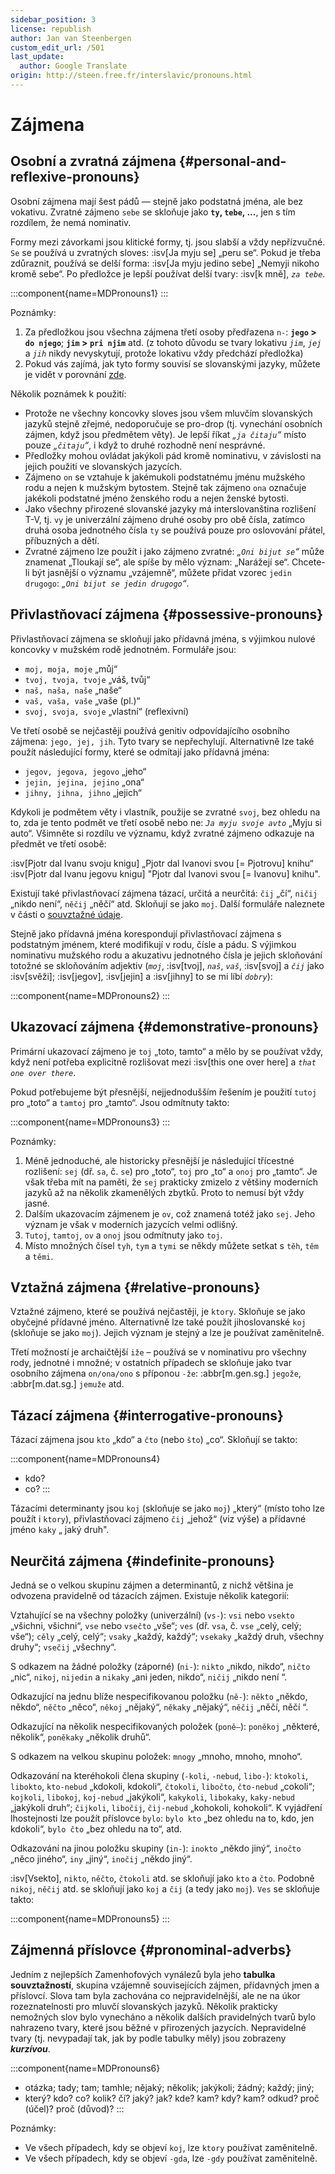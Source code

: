 ```yaml
---
sidebar_position: 3
license: republish
author: Jan van Steenbergen
custom_edit_url: /501
last_update:
  author: Google Translate
origin: http://steen.free.fr/interslavic/pronouns.html
---
```


# Zájmena

## Osobní a zvratná zájmena \{#personal-and-reflexive-pronouns}

Osobní zájmena mají šest pádů — stejně jako podstatná jména, ale bez vokativu. Zvratné zájmeno `sebe` se skloňuje jako **`ty`, `tebe`, ...**, jen s tím rozdílem, že nemá nominativ.

Formy mezi závorkami jsou klitické formy, tj. jsou slabší a vždy nepřízvučné. `Se` se používá u zvratných sloves: :isv[Ja myju se] „peru se“. Pokud je třeba zdůraznit, používá se delší forma: :isv[Ja myju jedino sebe] „Nemyji nikoho kromě sebe“. Po předložce je lepší používat delší tvary: :isv[k mně], _`za tebe`_.

:::component{name=MDPronouns1}
:::

Poznámky:

1. Za předložkou jsou všechna zájmena třetí osoby předřazena `n-`: **`jego` > `do njego`**; **`jim` > `pri njim`** atd. (z tohoto důvodu se tvary lokativu _`jim`_, _`jej`_ a _`jih`_ nikdy nevyskytují, protože lokativu vždy předchází předložka)
2. Pokud vás zajímá, jak tyto formy souvisí se slovanskými jazyky, můžete je vidět v porovnání [zde][1].

Několik poznámek k použití:

- Protože ne všechny koncovky sloves jsou všem mluvčím slovanských jazyků stejně zřejmé, nedoporučuje se pro-drop (tj. vynechání osobních zájmen, když jsou předmětem věty). Je lepší říkat _„`ja čitaju`“_ místo pouze _„`čitaju`“_, i když to druhé rozhodně není nesprávné.
- Předložky mohou ovládat jakýkoli pád kromě nominativu, v závislosti na jejich použití ve slovanských jazycích.
- Zájmeno `on` se vztahuje k jakémukoli podstatnému jménu mužského rodu a nejen k mužským bytostem. Stejně tak zájmeno `ona` označuje jakékoli podstatné jméno ženského rodu a nejen ženské bytosti.
- Jako všechny přirozené slovanské jazyky má interslovanština rozlišení T-V, tj. `vy` je univerzální zájmeno druhé osoby pro obě čísla, zatímco druhá osoba jednotného čísla `ty` se používá pouze pro oslovování přátel, příbuzných a dětí.
- Zvratné zájmeno lze použít i jako zájmeno zvratné: _„`Oni bijut se`“_ může znamenat „Tloukají se“, ale spíše by mělo význam: „Narážejí se“. Chcete-li být jasnější o významu „vzájemně“, můžete přidat vzorec `jedin drugogo`: _„`Oni bijut se jedin drugogo`“_.

## Přivlastňovací zájmena \{#possessive-pronouns}

Přivlastňovací zájmena se skloňují jako přídavná jména, s výjimkou nulové koncovky v mužském rodě jednotném. Formuláře jsou:

- `moj, moja, moje` „můj“
- `tvoj, tvoja, tvoje` „váš, tvůj“
- `naš, naša, naše` „naše“
- `vaš, vaša, vaše` „vaše (pl.)“
- `svoj, svoja, svoje` „vlastní“ (reflexivní)

Ve třetí osobě se nejčastěji používá genitiv odpovídajícího osobního zájmena: `jego, jej, jih`. Tyto tvary se nepřechylují. Alternativně lze také použít následující formy, které se odmítají jako přídavná jména:

- `jegov, jegova, jegovo` „jeho“
- `jejin, jejina, jejino` „ona“
- `jihny, jihna, jihno` „jejich“

Kdykoli je podmětem věty i vlastník, použije se zvratné `svoj`, bez ohledu na to, zda je tento podmět ve třetí osobě nebo ne: _`Ja myju svoje avto`_ „Myju si auto“. Všimněte si rozdílu ve významu, když zvratné zájmeno odkazuje na předmět ve třetí osobě:

:isv[Pjotr dal Ivanu svoju knigu] „Pjotr dal Ivanovi svou \[= Pjotrovu] knihu“
:isv[Pjotr dal Ivanu jegovu knigu] "Pjotr dal Ivanovi svou \[= Ivanovu] knihu".

Existují také přivlastňovací zájmena tázací, určitá a neurčitá: `čij` „čí“, `ničij` „nikdo není“, `něčij` „něčí“ atd. Skloňují se jako `moj`. Další formuláře naleznete v části o [souvztažné údaje][2].

Stejně jako přídavná jména korespondují přivlastňovací zájmena s podstatným jménem, které modifikují v rodu, čísle a pádu. S výjimkou nominativu mužského rodu a akuzativu jednotného čísla je jejich skloňování totožné se skloňováním adjektiv (_`moj`_, :isv[tvoj], _`naš`_, _`vaš`_, :isv[svoj] a _`čij`_ jako :isv[svěži]; :isv[jegov], :isv[jejin] a :isv[jihny] to se mi líbí _`dobry`_):

:::component{name=MDPronouns2}
:::

## Ukazovací zájmena \{#demonstrative-pronouns}

Primární ukazovací zájmeno je `toj` „toto, tamto“ a mělo by se používat vždy, když není potřeba explicitně rozlišovat mezi :isv[this one over here] a _`that one over there`_.

Pokud potřebujeme být přesnější, nejjednodušším řešením je použití `tutoj` pro „toto“ a `tamtoj` pro „tamto“. Jsou odmítnuty takto:

:::component{name=MDPronouns3}
:::

Poznámky:

1. Méně jednoduché, ale historicky přesnější je následující třícestné rozlišení: `sej` (dř. `sa`, č. `se`) pro „toto“, `toj` pro „to“ a `onoj` pro „tamto“. Je však třeba mít na paměti, že `sej` prakticky zmizelo z většiny moderních jazyků až na několik zkamenělých zbytků. Proto to nemusí být vždy jasné.
2. Dalším ukazovacím zájmenem je `ov`, což znamená totéž jako `sej`. Jeho význam je však v moderních jazycích velmi odlišný.
3. `Tutoj`, `tamtoj`, `ov` a `onoj` jsou odmítnuty jako `toj`.
4. Místo množných čísel `tyh`, `tym` a `tymi` se někdy můžete setkat s `těh`, `těm` a `těmi`.

## Vztažná zájmena \{#relative-pronouns}

Vztažné zájmeno, které se používá nejčastěji, je `ktory`. Skloňuje se jako obyčejné přídavné jméno. Alternativně lze také použít jihoslovanské `koj` (skloňuje se jako `moj`). Jejich význam je stejný a lze je používat zaměnitelně.

Třetí možností je archaičtější `iže` – používá se v nominativu pro všechny rody, jednotné i množné; v ostatních případech se skloňuje jako tvar osobního zájmena `on/ona/ono` s příponou `-že`: :abbr[m.gen.sg.] `jegože`, :abbr[m.dat.sg.] `jemuže` atd.

## Tázací zájmena \{#interrogative-pronouns}

Tázací zájmena jsou `kto` „kdo“ a `čto` (nebo `što`) „co“. Skloňují se takto:

:::component{name=MDPronouns4}
* kdo?
* co?
:::

Tázacími determinanty jsou `koj` (skloňuje se jako `moj`) „který“ (místo toho lze použít i `ktory`), přivlastňovací zájmeno `čij` „jehož“ (viz výše) a přídavné jméno `kaky` „ jaký druh".

## Neurčitá zájmena \{#indefinite-pronouns}

Jedná se o velkou skupinu zájmen a determinantů, z nichž většina je odvozena pravidelně od tázacích zájmen. Existuje několik kategorií:

Vztahující se na všechny položky (univerzální) (`vs-`): `vsi` nebo `vsekto` „všichni, všichni“, `vse` nebo `vsečto` „vše“; `ves` (dř. `vsa`, č. `vse` „celý, celý; vše“); `cěly` „celý, celý“; `vsaky` „každý, každý“; `vsekaky` „každý druh, všechny druhy“; `vsečij` „všechny“.

S odkazem na žádné položky (záporné) (`ni-`): `nikto` „nikdo, nikdo“, `ničto` „nic“, `nikoj`, `nijedin` a `nikaky` „ani jeden, nikdo“, `ničij` „nikdo není “.

Odkazující na jednu blíže nespecifikovanou položku (`ně-`): `někto` „někdo, někdo“, `něčto` „něco“, `někoj` „nějaký“, `někaky` „nějaký“, `něčij` „něčí, něčí “.

Odkazující na několik nespecifikovaných položek (`poně–`): `poněkoj` „některé, několik“, `poněkaky` „několik druhů“.

S odkazem na velkou skupinu položek: `mnogy` „mnoho, mnoho, mnoho“.

Odkazování na kteréhokoli člena skupiny (`-koli`, `-nebud`, `libo-`): `ktokoli`, `libokto`, `kto-nebud` „kdokoli, kdokoli“, `čtokoli`, `libočto`, `čto-nebud` „cokoli“; `kojkoli`, `libokoj`, `koj-nebud` „jakýkoli“, `kakykoli`, `libokaky`, `kaky-nebud` „jakýkoli druh“; `čijkoli`, `libočij`, `čij-nebud` „kohokoli, kohokoli“. K vyjádření lhostejnosti lze použít příslovce `bylo`: `bylo kto` „bez ohledu na to, kdo, jen kdokoli“, `bylo čto` „bez ohledu na to“, atd.

Odkazování na jinou položku skupiny (`in-`): `inokto` „někdo jiný“, `inočto` „něco jiného“, `iny` „jiný“, `inočij` „někdo jiný“.

:isv[Vsekto], `nikto`, `něčto`, `čtokoli` atd. se skloňují jako `kto` a `čto`. Podobně `nikoj`, `něčij` atd. se skloňují jako `koj` a `čij` (a tedy jako `moj`). `Ves` se skloňuje takto:

:::component{name=MDPronouns5}
:::

## Zájmenná příslovce \{#pronominal-adverbs}

Jedním z nejlepších Zamenhofových vynálezů byla jeho **tabulka souvztažností**, skupina vzájemně souvisejících zájmen, přídavných jmen a příslovcí. Slova tam byla zachována co nejpravidelnější, ale ne na úkor rozeznatelnosti pro mluvčí slovanských jazyků. Několik prakticky nemožných slov bylo vynecháno a několik dalších pravidelných tvarů bylo nahrazeno tvary, které jsou běžné v přirozených jazycích. Nepravidelné tvary (tj. nevypadají tak, jak by podle tabulky měly) jsou zobrazeny _**kurzívou**_.

:::component{name=MDPronouns6}
* otázka; tady; tam; tamhle; nějaký; několik; jakýkoli; žádný; každý; jiný;
* který? kdo? co? kolik? čí? jaký? jak? kde? kam? kdy? kam? odkud? proč (účel)? proč (důvod)?
:::

Poznámky:

- Ve všech případech, kdy se objeví `koj`, lze `ktory` používat zaměnitelně.
- Ve všech případech, kdy se objeví `-gda`, lze `-gdy` používat zaměnitelně.

[1]: http://steen.free.fr/interslavic/slavic_pronouns.html
[2]: #pronominal-adverbs
